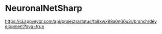 # NeuronalNetSharp
https://ci.appveyor.com/api/projects/status/fa8xwx98a0n60u3r/branch/development?svg=true
